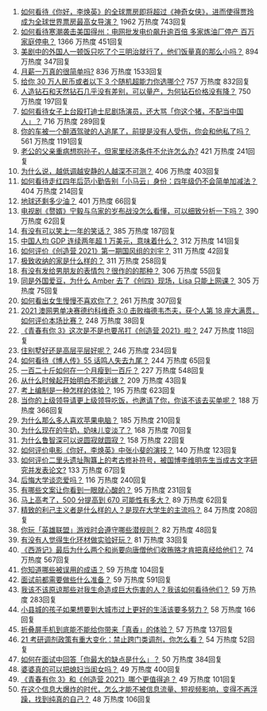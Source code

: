 1. [如何看待《你好，李焕英》的全球票房即将超过《神奇女侠》，进而使得贾玲成为全球世界票房最高女导演？](https://www.zhihu.com/question/444875318) 1962 万热度 743回复
1. [如何看待寒潮袭击美国得州：电网批发电价飙升逾百倍 多家炼油厂停产 百万家庭停电？](https://www.zhihu.com/question/444866490) 1366 万热度 451回复
1. [美剧中的外国人一顿饭只吃了个三明治就行了，他们饭量真的那么小吗？](https://www.zhihu.com/question/27162329) 894 万热度 347回复
1. [月薪一万真的很简单吗?](https://www.zhihu.com/question/438452552) 836 万热度 1533回复
1. [给你 30 万人民币或者以下 3 个随机超能力你选哪个?](https://www.zhihu.com/question/445094663) 757 万热度 832回复
1. [人造钻石和天然钻石几乎没有差别，可以量产，为何钻石价格没有降？](https://www.zhihu.com/question/429418221) 750 万热度 197回复
1. [如何看待女子上台殴打迪士尼剧场演员，还大骂「你这个猪，不配当中国人」？](https://www.zhihu.com/question/445582442) 716 万热度 289回复
1. [你的车被一个醉酒驾驶的人追尾了，前提是没有人受伤，你会和他私了吗？](https://www.zhihu.com/question/318040670) 561 万热度 1191回复
1. [老公的父亲重病想抱孙子，但家里经济条件不允许怎么办?](https://www.zhihu.com/question/445388727) 421 万热度 241回复
1. [为什么说，越低调越安静的人越深不可测？](https://www.zhihu.com/question/344227616) 406 万热度 403回复
1. [如何看待走红四年后范小勤告别「小马云」身份：四年级仍不会简单加减法？](https://www.zhihu.com/question/445376514) 404 万热度 214回复
1. [地球还剩多少油？](https://www.zhihu.com/question/439341330) 401 万热度 66回复
1. [电视剧《赘婿》宁毅与乌家的岁布战没怎么看懂，可以细致分析一下吗？](https://www.zhihu.com/question/444757339) 390 万热度 62回复
1. [有没有可以笑上一年的笑话？](https://www.zhihu.com/question/437311484) 385 万热度 187回复
1. [中国人均 GDP 连续两年超 1 万美元，意味着什么？](https://www.zhihu.com/question/445350752) 312 万热度 141回复
1. [如何评价《创造营 2021》第一期国风组的刘宇？](https://www.zhihu.com/question/445438706) 311 万热度 42回复
1. [极致收纳的家是什么样的？](https://www.zhihu.com/question/331434969) 311 万热度 258回复
1. [有没有发给男朋友的表情包？很作的的那种？](https://www.zhihu.com/question/403930549) 306 万热度 55回复
1. [同是外国爱豆，为什么 Amber 去了《创四》现场，Lisa 只能上网课？](https://www.zhihu.com/question/444598356) 305 万热度 75回复
1. [如何看出女生慢慢不喜欢你了？](https://www.zhihu.com/question/431864798) 261 万热度 307回复
1. [2021 澳网男单决赛德约科维奇 3:0 击败梅德韦杰夫，获个人第 18 座大满贯，如何评价本场比赛？](https://www.zhihu.com/question/445602960) 248 万热度 38回复
1. [《青春有你 3》这次是不是也要吊打《创造营 2021》啦？](https://www.zhihu.com/question/445097943) 247 万热度 118回复
1. [住别墅好还是高层平层好呢？](https://www.zhihu.com/question/436871543) 246 万热度 234回复
1. [如何看待《博人传》55 话鸣人失去九尾？](https://www.zhihu.com/question/445233652) 244 万热度 65回复
1. [一百二十斤如何在一个月瘦到一百斤？](https://www.zhihu.com/question/412419045) 227 万热度 548回复
1. [从什么时候起开始明白不能远嫁？](https://www.zhihu.com/question/445225135) 209 万热度 43回复
1. [考上编制是一种怎样的体验？](https://www.zhihu.com/question/64229374) 195 万热度 623回复
1. [当你的上级领导请更上级领导吃饭，也邀请了你，你该不该去买单呢？](https://www.zhihu.com/question/440020824) 188 万热度 366回复
1. [为什么那么多人喜欢苹果电脑？](https://www.zhihu.com/question/444684731) 185 万热度 210回复
1. [为什么现在的牛奶，奶味儿变淡了？](https://www.zhihu.com/question/444542708) 168 万热度 70回复
1. [为什么鲁智深可以说圆寂就圆寂？](https://www.zhihu.com/question/46998574) 158 万热度 22回复
1. [如何评价电影《你好，李焕英》中张小斐的演技？](https://www.zhihu.com/question/444445938) 140 万热度 123回复
1. [如何评价二里头遗址陶簋上的考古修补符号，被国博李维明先生当成古文字研究并发表论文?](https://www.zhihu.com/question/445149358) 133 万热度 67回复
1. [后悔大学谈恋爱吗？](https://www.zhihu.com/question/441071204) 116 万热度 240回复
1. [有哪些文案让你看到一眼就心酸的？](https://www.zhihu.com/question/437834213) 95 万热度 231回复
1. [马上高考了，500 分提高到 670 可能性有多大？](https://www.zhihu.com/question/445324494) 89 万热度 62回复
1. [精致的利己主义者是什么样的人？是现在大学生的主流吗？](https://www.zhihu.com/question/29700399) 84 万热度 208回复
1. [你玩「英雄联盟」游戏时会遵守哪些潜规则？](https://www.zhihu.com/question/444096854) 82 万热度 48回复
1. [有没有人觉得生化环材做实验好玩？](https://www.zhihu.com/question/445024740) 81 万热度 33回复
1. [《西游记》最后为什么两个和尚要向唐僧他们收贿赂才肯把真经给他们？](https://www.zhihu.com/question/24693019) 74 万热度 567回复
1. [你知道哪些被误用的成语？](https://www.zhihu.com/question/27590458) 59 万热度 104回复
1. [面试前都需要做些什么准备？](https://www.zhihu.com/question/25039418) 59 万热度 591回复
1. [我该不该原谅那些对我生命造成巨大伤害的人？我该如何看待他们？](https://www.zhihu.com/question/443369756) 59 万热度 283回复
1. [小县城的孩子如果想要到大城市过上更好的生活该要多努力？](https://www.zhihu.com/question/64127574) 58 万热度 166回复
1. [折叠屏手机到底能不能给你带来「真香」的体验？](https://www.zhihu.com/question/445220917) 57 万热度 137回复
1. [21 考研调剂政策有重大变化：禁止跨门类调剂，你怎么看？](https://www.zhihu.com/question/438836613) 54 万热度 52回复
1. [如何在面试中回答「你最大的缺点是什么」？](https://www.zhihu.com/question/20887129) 50 万热度 384回复
1. [婆婆真的可以把媳妇当闺女吗？](https://www.zhihu.com/question/439292169) 49 万热度 400回复
1. [《青春有你 3》和《创造营 2021》哪个更值得追？](https://www.zhihu.com/question/444989211) 49 万热度 101回复
1. [在这个信息大爆炸的时代，怎么才能不被信息流量、短视频影响，变得不再浮躁，找到纯真的自己？](https://www.zhihu.com/question/439599016) 48 万热度 106回复